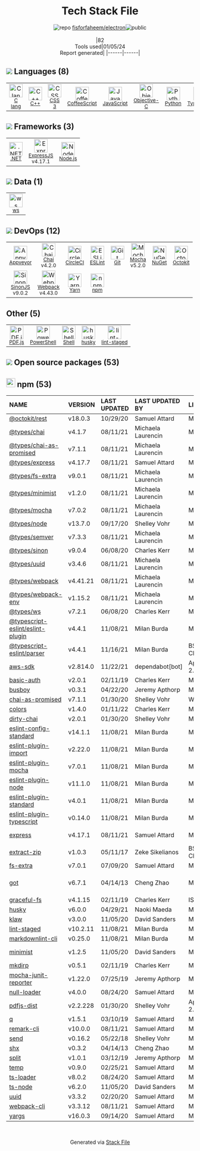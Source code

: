 <!--
&lt;--- Readme.md Snippet without images Start ---&gt;
## Tech Stack
fisforfaheem/electron is built on the following main stack:

- [CircleCI](https://circleci.com/) – Continuous Integration
- [Mocha](http://mochajs.org/) – Javascript Testing Framework
- [Python](https://www.python.org) – Languages
- [Objective-C](https://developer.apple.com/library/mac/documentation/Cocoa/Conceptual/ProgrammingWithObjectiveC/Introduction/Introduction.html) – Languages
- [Node.js](http://nodejs.org/) – Frameworks (Full Stack)
- [.NET](http://www.microsoft.com/net/) – Frameworks (Full Stack)
- [C++](http://www.cplusplus.com/) – Languages
- [C lang](http://en.wikipedia.org/wiki/C_(programming_language)) – Languages
- [ExpressJS](http://expressjs.com/) – Microframeworks (Backend)
- [CoffeeScript](http://coffeescript.org/) – Languages
- [JavaScript](https://developer.mozilla.org/en-US/docs/Web/JavaScript) – Languages
- [TypeScript](http://www.typescriptlang.org) – Languages
- [Webpack](http://webpack.js.org) – JS Build Tools / JS Task Runners
- [Chai](http://chaijs.com/) – Javascript Testing Framework
- [Appveyor](http://www.appveyor.com/) – Continuous Integration
- [ESLint](http://eslint.org/) – Code Review
- [SinonJS](http://sinonjs.org/) – Javascript Testing Framework
- [PowerShell](https://docs.microsoft.com/en-us/powershell/) – Shells
- [Shell](https://en.wikipedia.org/wiki/Shell_script) – Shells
- [Yarn](https://yarnpkg.com/) – Front End Package Manager
- [PDF.js](https://mozilla.github.io/pdf.js/) – Javascript Utilities & Libraries
- [Octokit](https://github.com/octokit/octokit.net) – Tools for GitHub
- [ws](https://github.com/websockets/ws) – Realtime Backend / API

Full tech stack [here](/techstack.md)

&lt;--- Readme.md Snippet without images End ---&gt;

&lt;--- Readme.md Snippet with images Start ---&gt;
## Tech Stack
fisforfaheem/electron is built on the following main stack:

- <img width='25' height='25' src='https://img.stackshare.io/service/190/CvqrSSFs_400x400.jpg' alt='CircleCI'/> [CircleCI](https://circleci.com/) – Continuous Integration
- <img width='25' height='25' src='https://img.stackshare.io/service/832/mocha.png' alt='Mocha'/> [Mocha](http://mochajs.org/) – Javascript Testing Framework
- <img width='25' height='25' src='https://img.stackshare.io/service/993/pUBY5pVj.png' alt='Python'/> [Python](https://www.python.org) – Languages
- <img width='25' height='25' src='https://img.stackshare.io/service/1008/xcode.png' alt='Objective-C'/> [Objective-C](https://developer.apple.com/library/mac/documentation/Cocoa/Conceptual/ProgrammingWithObjectiveC/Introduction/Introduction.html) – Languages
- <img width='25' height='25' src='https://img.stackshare.io/service/1011/n1JRsFeB_400x400.png' alt='Node.js'/> [Node.js](http://nodejs.org/) – Frameworks (Full Stack)
- <img width='25' height='25' src='https://img.stackshare.io/service/1014/IoPy1dce_400x400.png' alt='.NET'/> [.NET](http://www.microsoft.com/net/) – Frameworks (Full Stack)
- <img width='25' height='25' src='https://img.stackshare.io/service/1049/cplusplus.png' alt='C++'/> [C++](http://www.cplusplus.com/) – Languages
- <img width='25' height='25' src='https://img.stackshare.io/no-img-open-source.png' alt='C lang'/> [C lang](http://en.wikipedia.org/wiki/C_(programming_language)) – Languages
- <img width='25' height='25' src='https://img.stackshare.io/service/1163/hashtag.png' alt='ExpressJS'/> [ExpressJS](http://expressjs.com/) – Microframeworks (Backend)
- <img width='25' height='25' src='https://img.stackshare.io/service/1178/slQydAMv.png' alt='CoffeeScript'/> [CoffeeScript](http://coffeescript.org/) – Languages
- <img width='25' height='25' src='https://img.stackshare.io/service/1209/javascript.jpeg' alt='JavaScript'/> [JavaScript](https://developer.mozilla.org/en-US/docs/Web/JavaScript) – Languages
- <img width='25' height='25' src='https://img.stackshare.io/service/1612/bynNY5dJ.jpg' alt='TypeScript'/> [TypeScript](http://www.typescriptlang.org) – Languages
- <img width='25' height='25' src='https://img.stackshare.io/service/1682/IMG_4636.PNG' alt='Webpack'/> [Webpack](http://webpack.js.org) – JS Build Tools / JS Task Runners
- <img width='25' height='25' src='https://img.stackshare.io/service/1725/chai.png' alt='Chai'/> [Chai](http://chaijs.com/) – Javascript Testing Framework
- <img width='25' height='25' src='https://img.stackshare.io/service/2011/5s66pnbt5v8tw6most5e.png' alt='Appveyor'/> [Appveyor](http://www.appveyor.com/) – Continuous Integration
- <img width='25' height='25' src='https://img.stackshare.io/service/3337/Q4L7Jncy.jpg' alt='ESLint'/> [ESLint](http://eslint.org/) – Code Review
- <img width='25' height='25' src='https://img.stackshare.io/service/3509/logo.png' alt='SinonJS'/> [SinonJS](http://sinonjs.org/) – Javascript Testing Framework
- <img width='25' height='25' src='https://img.stackshare.io/service/3681/powershell-logo.png' alt='PowerShell'/> [PowerShell](https://docs.microsoft.com/en-us/powershell/) – Shells
- <img width='25' height='25' src='https://img.stackshare.io/service/4631/default_c2062d40130562bdc836c13dbca02d318205a962.png' alt='Shell'/> [Shell](https://en.wikipedia.org/wiki/Shell_script) – Shells
- <img width='25' height='25' src='https://img.stackshare.io/service/5848/44mC-kJ3.jpg' alt='Yarn'/> [Yarn](https://yarnpkg.com/) – Front End Package Manager
- <img width='25' height='25' src='https://img.stackshare.io/service/8249/60c1d8501e4deb4a0f77f7f2fe145633_400x400.png' alt='PDF.js'/> [PDF.js](https://mozilla.github.io/pdf.js/) – Javascript Utilities & Libraries
- <img width='25' height='25' src='https://img.stackshare.io/service/9827/octokit-dotnet_2.png' alt='Octokit'/> [Octokit](https://github.com/octokit/octokit.net) – Tools for GitHub
- <img width='25' height='25' src='https://img.stackshare.io/service/11381/no-img-open-source.png' alt='ws'/> [ws](https://github.com/websockets/ws) – Realtime Backend / API

Full tech stack [here](/techstack.md)

&lt;--- Readme.md Snippet with images End ---&gt;
-->
<div align="center">

# Tech Stack File
![](https://img.stackshare.io/repo.svg "repo") [fisforfaheem/electron](https://github.com/fisforfaheem/electron)![](https://img.stackshare.io/public_badge.svg "public")
<br/><br/>
|82<br/>Tools used|01/05/24 <br/>Report generated|
|------|------|
</div>

## <img src='https://img.stackshare.io/languages.svg'/> Languages (8)
<table><tr>
  <td align='center'>
  <img width='36' height='36' src='https://img.stackshare.io/no-img-open-source.png' alt='C lang'>
  <br>
  <sub><a href="http://en.wikipedia.org/wiki/C_(programming_language)">C lang</a></sub>
  <br>
  <sub></sub>
</td>

<td align='center'>
  <img width='36' height='36' src='https://img.stackshare.io/service/1049/cplusplus.png' alt='C++'>
  <br>
  <sub><a href="http://www.cplusplus.com/">C++</a></sub>
  <br>
  <sub></sub>
</td>

<td align='center'>
  <img width='36' height='36' src='https://img.stackshare.io/service/6727/css.png' alt='CSS 3'>
  <br>
  <sub><a href="https://developer.mozilla.org/en-US/docs/Web/CSS/CSS3">CSS 3</a></sub>
  <br>
  <sub></sub>
</td>

<td align='center'>
  <img width='36' height='36' src='https://img.stackshare.io/service/1178/slQydAMv.png' alt='CoffeeScript'>
  <br>
  <sub><a href="http://coffeescript.org/">CoffeeScript</a></sub>
  <br>
  <sub></sub>
</td>

<td align='center'>
  <img width='36' height='36' src='https://img.stackshare.io/service/1209/javascript.jpeg' alt='JavaScript'>
  <br>
  <sub><a href="https://developer.mozilla.org/en-US/docs/Web/JavaScript">JavaScript</a></sub>
  <br>
  <sub></sub>
</td>

<td align='center'>
  <img width='36' height='36' src='https://img.stackshare.io/service/1008/xcode.png' alt='Objective-C'>
  <br>
  <sub><a href="https://developer.apple.com/library/mac/documentation/Cocoa/Conceptual/ProgrammingWithObjectiveC/Introduction/Introduction.html">Objective-C</a></sub>
  <br>
  <sub></sub>
</td>

<td align='center'>
  <img width='36' height='36' src='https://img.stackshare.io/service/993/pUBY5pVj.png' alt='Python'>
  <br>
  <sub><a href="https://www.python.org">Python</a></sub>
  <br>
  <sub></sub>
</td>

<td align='center'>
  <img width='36' height='36' src='https://img.stackshare.io/service/1612/bynNY5dJ.jpg' alt='TypeScript'>
  <br>
  <sub><a href="http://www.typescriptlang.org">TypeScript</a></sub>
  <br>
  <sub></sub>
</td>

</tr>
</table>

## <img src='https://img.stackshare.io/frameworks.svg'/> Frameworks (3)
<table><tr>
  <td align='center'>
  <img width='36' height='36' src='https://img.stackshare.io/service/1014/IoPy1dce_400x400.png' alt='.NET'>
  <br>
  <sub><a href="http://www.microsoft.com/net/">.NET</a></sub>
  <br>
  <sub></sub>
</td>

<td align='center'>
  <img width='36' height='36' src='https://img.stackshare.io/service/1163/hashtag.png' alt='ExpressJS'>
  <br>
  <sub><a href="http://expressjs.com/">ExpressJS</a></sub>
  <br>
  <sub>v4.17.1</sub>
</td>

<td align='center'>
  <img width='36' height='36' src='https://img.stackshare.io/service/1011/n1JRsFeB_400x400.png' alt='Node.js'>
  <br>
  <sub><a href="http://nodejs.org/">Node.js</a></sub>
  <br>
  <sub></sub>
</td>

</tr>
</table>

## <img src='https://img.stackshare.io/databases.svg'/> Data (1)
<table><tr>
  <td align='center'>
  <img width='36' height='36' src='https://img.stackshare.io/service/11381/no-img-open-source.png' alt='ws'>
  <br>
  <sub><a href="https://github.com/websockets/ws">ws</a></sub>
  <br>
  <sub></sub>
</td>

</tr>
</table>

## <img src='https://img.stackshare.io/devops.svg'/> DevOps (12)
<table><tr>
  <td align='center'>
  <img width='36' height='36' src='https://img.stackshare.io/service/2011/5s66pnbt5v8tw6most5e.png' alt='Appveyor'>
  <br>
  <sub><a href="http://www.appveyor.com/">Appveyor</a></sub>
  <br>
  <sub></sub>
</td>

<td align='center'>
  <img width='36' height='36' src='https://img.stackshare.io/service/1725/chai.png' alt='Chai'>
  <br>
  <sub><a href="http://chaijs.com/">Chai</a></sub>
  <br>
  <sub>v4.2.0</sub>
</td>

<td align='center'>
  <img width='36' height='36' src='https://img.stackshare.io/service/190/CvqrSSFs_400x400.jpg' alt='CircleCI'>
  <br>
  <sub><a href="https://circleci.com/">CircleCI</a></sub>
  <br>
  <sub></sub>
</td>

<td align='center'>
  <img width='36' height='36' src='https://img.stackshare.io/service/3337/Q4L7Jncy.jpg' alt='ESLint'>
  <br>
  <sub><a href="http://eslint.org/">ESLint</a></sub>
  <br>
  <sub></sub>
</td>

<td align='center'>
  <img width='36' height='36' src='https://img.stackshare.io/service/1046/git.png' alt='Git'>
  <br>
  <sub><a href="http://git-scm.com/">Git</a></sub>
  <br>
  <sub></sub>
</td>

<td align='center'>
  <img width='36' height='36' src='https://img.stackshare.io/service/832/mocha.png' alt='Mocha'>
  <br>
  <sub><a href="http://mochajs.org/">Mocha</a></sub>
  <br>
  <sub>v5.2.0</sub>
</td>

<td align='center'>
  <img width='36' height='36' src='https://img.stackshare.io/service/2637/6I3oEOP4_400x400.jpg' alt='NuGet'>
  <br>
  <sub><a href="https://www.nuget.org/">NuGet</a></sub>
  <br>
  <sub></sub>
</td>

<td align='center'>
  <img width='36' height='36' src='https://img.stackshare.io/service/9827/octokit-dotnet_2.png' alt='Octokit'>
  <br>
  <sub><a href="https://github.com/octokit/octokit.net">Octokit</a></sub>
  <br>
  <sub></sub>
</td>

</tr>
<tr>
  <td align='center'>
  <img width='36' height='36' src='https://img.stackshare.io/service/3509/logo.png' alt='SinonJS'>
  <br>
  <sub><a href="http://sinonjs.org/">SinonJS</a></sub>
  <br>
  <sub>v9.0.2</sub>
</td>

<td align='center'>
  <img width='36' height='36' src='https://img.stackshare.io/service/1682/IMG_4636.PNG' alt='Webpack'>
  <br>
  <sub><a href="http://webpack.js.org">Webpack</a></sub>
  <br>
  <sub>v4.43.0</sub>
</td>

<td align='center'>
  <img width='36' height='36' src='https://img.stackshare.io/service/5848/44mC-kJ3.jpg' alt='Yarn'>
  <br>
  <sub><a href="https://yarnpkg.com/">Yarn</a></sub>
  <br>
  <sub></sub>
</td>

<td align='center'>
  <img width='36' height='36' src='https://img.stackshare.io/service/1120/lejvzrnlpb308aftn31u.png' alt='npm'>
  <br>
  <sub><a href="https://www.npmjs.com/">npm</a></sub>
  <br>
  <sub></sub>
</td>

</tr>
</table>

## Other (5)
<table><tr>
  <td align='center'>
  <img width='36' height='36' src='https://img.stackshare.io/service/8249/60c1d8501e4deb4a0f77f7f2fe145633_400x400.png' alt='PDF.js'>
  <br>
  <sub><a href="https://mozilla.github.io/pdf.js/">PDF.js</a></sub>
  <br>
  <sub></sub>
</td>

<td align='center'>
  <img width='36' height='36' src='https://img.stackshare.io/service/3681/powershell-logo.png' alt='PowerShell'>
  <br>
  <sub><a href="https://docs.microsoft.com/en-us/powershell/">PowerShell</a></sub>
  <br>
  <sub></sub>
</td>

<td align='center'>
  <img width='36' height='36' src='https://img.stackshare.io/service/4631/default_c2062d40130562bdc836c13dbca02d318205a962.png' alt='Shell'>
  <br>
  <sub><a href="https://en.wikipedia.org/wiki/Shell_script">Shell</a></sub>
  <br>
  <sub></sub>
</td>

<td align='center'>
  <img width='36' height='36' src='https://img.stackshare.io/service/9527/5502029.jpeg' alt='husky'>
  <br>
  <sub><a href="https://github.com/typicode/husky">husky</a></sub>
  <br>
  <sub></sub>
</td>

<td align='center'>
  <img width='36' height='36' src='https://img.stackshare.io/service/10577/11071.jpeg' alt='lint-staged'>
  <br>
  <sub><a href="https://github.com/okonet/lint-staged">lint-staged</a></sub>
  <br>
  <sub></sub>
</td>

</tr>
</table>


## <img src='https://img.stackshare.io/group.svg' /> Open source packages (53)</h2>

## <img width='24' height='24' src='https://img.stackshare.io/service/1120/lejvzrnlpb308aftn31u.png'/> npm (53)

|NAME|VERSION|LAST UPDATED|LAST UPDATED BY|LICENSE|VULNERABILITIES|
|:------|:------|:------|:------|:------|:------|
|[@octokit/rest](https://www.npmjs.com/@octokit/rest)|v18.0.3|10/29/20|Samuel Attard |MIT|N/A|
|[@types/chai](https://www.npmjs.com/@types/chai)|v4.1.7|08/11/21|Michaela Laurencin |MIT|N/A|
|[@types/chai-as-promised](https://www.npmjs.com/@types/chai-as-promised)|v7.1.1|08/11/21|Michaela Laurencin |MIT|N/A|
|[@types/express](https://www.npmjs.com/@types/express)|v4.17.7|08/11/21|Samuel Attard |MIT|N/A|
|[@types/fs-extra](https://www.npmjs.com/@types/fs-extra)|v9.0.1|08/11/21|Michaela Laurencin |MIT|N/A|
|[@types/minimist](https://www.npmjs.com/@types/minimist)|v1.2.0|08/11/21|Michaela Laurencin |MIT|N/A|
|[@types/mocha](https://www.npmjs.com/@types/mocha)|v7.0.2|08/11/21|Michaela Laurencin |MIT|N/A|
|[@types/node](https://www.npmjs.com/@types/node)|v13.7.0|09/17/20|Shelley Vohr |MIT|N/A|
|[@types/semver](https://www.npmjs.com/@types/semver)|v7.3.3|08/11/21|Michaela Laurencin |MIT|N/A|
|[@types/sinon](https://www.npmjs.com/@types/sinon)|v9.0.4|06/08/20|Charles Kerr |MIT|N/A|
|[@types/uuid](https://www.npmjs.com/@types/uuid)|v3.4.6|08/11/21|Michaela Laurencin |MIT|N/A|
|[@types/webpack](https://www.npmjs.com/@types/webpack)|v4.41.21|08/11/21|Michaela Laurencin |MIT|N/A|
|[@types/webpack-env](https://www.npmjs.com/@types/webpack-env)|v1.15.2|08/11/21|Michaela Laurencin |MIT|N/A|
|[@types/ws](https://www.npmjs.com/@types/ws)|v7.2.1|06/08/20|Charles Kerr |MIT|N/A|
|[@typescript-eslint/eslint-plugin](https://www.npmjs.com/@typescript-eslint/eslint-plugin)|v4.4.1|11/08/21|Milan Burda |MIT|N/A|
|[@typescript-eslint/parser](https://www.npmjs.com/@typescript-eslint/parser)|v4.4.1|11/16/21|Milan Burda |BSD-2-Clause|N/A|
|[aws-sdk](https://www.npmjs.com/aws-sdk)|v2.814.0|11/22/21|dependabot[bot] |Apache-2.0|N/A|
|[basic-auth](https://www.npmjs.com/basic-auth)|v2.0.1|02/11/19|Charles Kerr |MIT|N/A|
|[busboy](https://www.npmjs.com/busboy)|v0.3.1|04/22/20|Jeremy Apthorp |MIT|N/A|
|[chai-as-promised](https://www.npmjs.com/chai-as-promised)|v7.1.1|01/30/20|Shelley Vohr |WTFPL|N/A|
|[colors](https://www.npmjs.com/colors)|v1.4.0|01/11/22|Charles Kerr |MIT|N/A|
|[dirty-chai](https://www.npmjs.com/dirty-chai)|v2.0.1|01/30/20|Shelley Vohr |MIT|N/A|
|[eslint-config-standard](https://www.npmjs.com/eslint-config-standard)|v14.1.1|11/08/21|Milan Burda |MIT|N/A|
|[eslint-plugin-import](https://www.npmjs.com/eslint-plugin-import)|v2.22.0|11/08/21|Milan Burda |MIT|N/A|
|[eslint-plugin-mocha](https://www.npmjs.com/eslint-plugin-mocha)|v7.0.1|11/08/21|Milan Burda |MIT|N/A|
|[eslint-plugin-node](https://www.npmjs.com/eslint-plugin-node)|v11.1.0|11/08/21|Milan Burda |MIT|N/A|
|[eslint-plugin-standard](https://www.npmjs.com/eslint-plugin-standard)|v4.0.1|11/08/21|Milan Burda |MIT|N/A|
|[eslint-plugin-typescript](https://www.npmjs.com/eslint-plugin-typescript)|v0.14.0|11/08/21|Milan Burda |MIT|N/A|
|[express](https://www.npmjs.com/express)|v4.17.1|08/11/21|Samuel Attard |MIT|[CVE-2022-24999](https://github.com/advisories/GHSA-hrpp-h998-j3pp) (High)|
|[extract-zip](https://www.npmjs.com/extract-zip)|v1.0.3|05/11/17|Zeke Sikelianos |BSD-2-Clause|N/A|
|[fs-extra](https://www.npmjs.com/fs-extra)|v7.0.1|07/09/20|Samuel Attard |MIT|N/A|
|[got](https://www.npmjs.com/got)|v6.7.1|04/14/13|Cheng Zhao |MIT|[CVE-2022-33987](https://github.com/advisories/GHSA-pfrx-2q88-qq97) (Moderate)|
|[graceful-fs](https://www.npmjs.com/graceful-fs)|v4.1.15|02/11/19|Charles Kerr |ISC|N/A|
|[husky](https://www.npmjs.com/husky)|v6.0.0|04/29/21|Naoki Maeda |MIT|N/A|
|[klaw](https://www.npmjs.com/klaw)|v3.0.0|11/05/20|David Sanders |MIT|N/A|
|[lint-staged](https://www.npmjs.com/lint-staged)|v10.2.11|11/08/21|Milan Burda |MIT|N/A|
|[markdownlint-cli](https://www.npmjs.com/markdownlint-cli)|v0.25.0|11/08/21|Milan Burda |MIT|N/A|
|[minimist](https://www.npmjs.com/minimist)|v1.2.5|11/05/20|David Sanders |MIT|[CVE-2021-44906](https://github.com/advisories/GHSA-xvch-5gv4-984h) (Critical)|
|[mkdirp](https://www.npmjs.com/mkdirp)|v0.5.1|02/11/19|Charles Kerr |MIT|N/A|
|[mocha-junit-reporter](https://www.npmjs.com/mocha-junit-reporter)|v1.22.0|07/25/19|Jeremy Apthorp |MIT|N/A|
|[null-loader](https://www.npmjs.com/null-loader)|v4.0.0|08/24/20|Samuel Attard |MIT|N/A|
|[pdfjs-dist](https://www.npmjs.com/pdfjs-dist)|v2.2.228|01/30/20|Shelley Vohr |Apache-2.0|N/A|
|[q](https://www.npmjs.com/q)|v1.5.1|03/10/19|Samuel Attard |MIT|N/A|
|[remark-cli](https://www.npmjs.com/remark-cli)|v10.0.0|08/11/21|Samuel Attard |MIT|N/A|
|[send](https://www.npmjs.com/send)|v0.16.2|05/22/18|Shelley Vohr |MIT|N/A|
|[shx](https://www.npmjs.com/shx)|v0.3.2|04/14/13|Cheng Zhao |MIT|N/A|
|[split](https://www.npmjs.com/split)|v1.0.1|03/12/19|Jeremy Apthorp |MIT|N/A|
|[temp](https://www.npmjs.com/temp)|v0.9.0|02/25/21|Samuel Attard |MIT|N/A|
|[ts-loader](https://www.npmjs.com/ts-loader)|v8.0.2|08/24/20|Samuel Attard |MIT|N/A|
|[ts-node](https://www.npmjs.com/ts-node)|v6.2.0|11/05/20|David Sanders |MIT|N/A|
|[uuid](https://www.npmjs.com/uuid)|v3.3.2|02/20/20|Samuel Attard |MIT|N/A|
|[webpack-cli](https://www.npmjs.com/webpack-cli)|v3.3.12|08/11/21|Samuel Attard |MIT|N/A|
|[yargs](https://www.npmjs.com/yargs)|v16.0.3|09/14/20|Samuel Attard |MIT|N/A|

<br/>
<div align='center'>

Generated via [Stack File](https://github.com/marketplace/stack-file)
